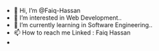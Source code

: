 - 👋 Hi, I’m @Faiq-Hassan
- 👀 I’m interested in Web Development..
- 🌱 I’m currently learning in Software Engineering..
- 📫 How to reach me Linked : Faiq Hassan
- 


